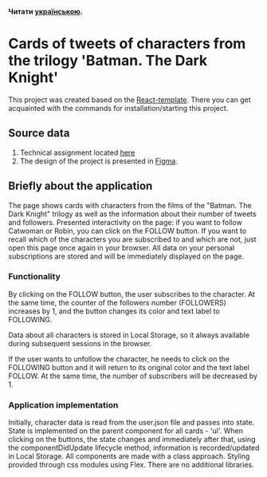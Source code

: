**Читати [українською](README.md).**

# Cards of tweets of characters from the trilogy 'Batman. The Dark Knight'

This project was created based on the
[React-template](https://github.com/facebook/create-react-app). There you can
get acquainted with the commands for installation/starting this project.

## Source data

1. Technical assignment located
   [here](https://bootcampitgeneration.slack.com/files/U0418LD7WBW/F04GDAKGHHQ/________________________________goit__1_.pdf)
2. The design of the project is presented in
   [Figma](https://www.figma.com/file/zun1oP6NmS2Lmgbcj6e1IG/Test?node-id=0%3A1&t=MdaCSZsMd1g1SvZ9-0).

## Briefly about the application

The page shows cards with characters from the films of the "Batman. The Dark
Knight" trilogy as well as the information about their number of tweets and
followers. Presented interactivity on the page: if you want to follow Catwoman
or Robin, you can click on the FOLLOW button. If you want to recall which of the
characters you are subscribed to and which are not, just open this page once
again in your browser. All data on your personal subscriptions are stored and
will be immediately displayed on the page.

### Functionality

By clicking on the FOLLOW button, the user subscribes to the character. At the
same time, the counter of the followers number (FOLLOWERS) increases by 1, and
the button changes its color and text label to FOLLOWING.

Data about all characters is stored in Local Storage, so it always available
during subsequent sessions in the browser.

If the user wants to unfollow the character, he needs to click on the FOLLOWING
button and it will return to its original color and the text label FOLLOW. At
the same time, the number of subscribers will be decreased by 1.

### Application implementation

Initially, character data is read from the user.json file and passes into state.
State is implemented on the parent component for all cards - 'ul'. When clicking
on the buttons, the state changes and immediately after that, using the
componentDidUpdate lifecycle method, information is recorded/updated in Local
Storage. All components are made with a class approach. Styling provided through
css modules using Flex. There are no additional libraries.
